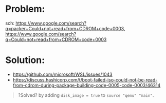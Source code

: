 # Problem:
sch: https://www.google.com/search?q=packer+Could+not+read+from+CDROM+code+0003, https://www.google.com/search?q=Could+not+read+from+CDROM+code+0003

# Solution:
- https://github.com/microsoft/WSL/issues/1043
- https://discuss.hashicorp.com/t/boot-failed-iso-could-not-be-read-from-cdrom-during-package-building-code-0005-code-0003/46314

>?Solved? by adding `disk_image = true` to `source "qemu" "main"`.
